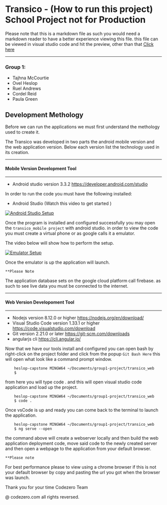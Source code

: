# Transico - (How to run this project) School Project not for Production
Please note that this is a markdown file as such you would need a markdown reader to have a better experience viewing this file. this file can be viewed in visual studio code and hit the preview, other than that [Click here]()


---
### Group 1: 
- Tajhna McCourtie
- Ovel Heslop
- Ruel Andrews
- Cordel Reid
- Paula Green


## Development Methology

Before we can run the applications we must first understand the methology used to create it. 

The Transico was developed in two parts the android mobile version and the web application version. Below each version list the technology used in its creation. 

---
#### Mobile Version Development Tool
---
- Android studio version 3.3.2 https://developer.android.com/studio

In order to run the code you must have the following installed:

- Android Studio (Watch this video to get started )

[![Android Studio Setup](android-studio-video1-cover.jpg)](https://www.youtube.com/watch?v=1-k5KMj8IJQ)

Once the program is installed and configured successfully you may open the `transico_mobile project` with android studio. in order to view the code you must create a virtual phone or as google calls it a emulator. 

The video below will show how to perform the setup. 

[![Emulator Setup](android-studio-video2-cover.jpg)](https://www.youtube.com/watch?v=5BdqfvRS_TY)

Once the emulator is up the application will launch. 

`**Please Note` 

The application database sets on the google cloud platform call firebase. as such to see live data you must be connected to the internet. 

--- 
 #### Web Version Developoment Tool
---
- Nodejs version 8.12.0 or higher https://nodejs.org/en/download/
- Visual Studio Code version 1.33.1 or higher https://code.visualstudio.com/download
- Git version 2.21.0 or later https://git-scm.com/downloads
- angularjs cli https://cli.angular.io/

Now that we have our tools install and configured 
you can open bash by right-click on the project folder and click from the popup `Git Bash Here` this will open what look like a command prompt window. 

```console
    heslop-capstone MINGW64 ~/Documents/group1-project/transico_web
    $ 
```

from here you will type code . and this will open visual studio code application and load up the project. 

```console
    heslop-capstone MINGW64 ~/Documents/group1-project/transico_web
    $ code .
```

Once vsCode is up and ready you can come back to the terminal to launch the application. 

```console
    heslop-capstone MINGW64 ~/Documents/group1-project/transico_web
    $ ng serve --open
```

the command above will create a webserver locally and then build the web application deployment code, move said code to the newly created server and then open a webpage to the application from your default browser. 

```**Please note```

For best performance please to view using a chrome browser if this is not your default browser by copy and pasting the url you got when the browser was launch. 

Thank you for your time 
Codezero Team

@ codezero.com all rights reversed.




